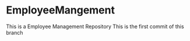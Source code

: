 # EmployeeMangement
This is a Employee Management Repository
This is the first commit of this branch
